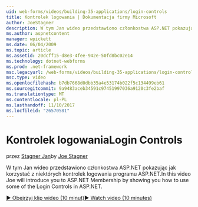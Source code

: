 ```yaml
---
uid: web-forms/videos/building-35-applications/login-controls
title: Kontrolek logowania | Dokumentacja firmy Microsoft
author: JoeStagner
description: W tym Jan wideo przedstawiono członkostwa ASP.NET pokazując jak korzystać z niektórych kontrolek logowania programu ASP.NET.
ms.author: aspnetcontent
manager: wpickett
ms.date: 06/04/2009
ms.topic: article
ms.assetid: 20dcff15-d8e3-4fee-942e-50fd8bc02e14
ms.technology: dotnet-webforms
ms.prod: .net-framework
msc.legacyurl: /web-forms/videos/building-35-applications/login-controls
msc.type: video
ms.openlocfilehash: b7db7668d0dbb35a4e53174b022f5c134499eb61
ms.sourcegitcommit: 9a9483aceb34591c97451997036a9120c3fe2baf
ms.translationtype: MT
ms.contentlocale: pl-PL
ms.lasthandoff: 11/10/2017
ms.locfileid: "26570581"
---
```

<a name="login-controls"></a><span data-ttu-id="90576-103">Kontrolek logowania</span><span class="sxs-lookup"><span data-stu-id="90576-103">Login Controls</span></span>
====================
<span data-ttu-id="90576-104">przez [Stagner Jan](https://github.com/JoeStagner)</span><span class="sxs-lookup"><span data-stu-id="90576-104">by [Joe Stagner](https://github.com/JoeStagner)</span></span>

<span data-ttu-id="90576-105">W tym Jan wideo przedstawiono członkostwa ASP.NET pokazując jak korzystać z niektórych kontrolek logowania programu ASP.NET.</span><span class="sxs-lookup"><span data-stu-id="90576-105">In this video Joe will introduce you to ASP.NET Membership by showing you how to use some of the Login Controls in ASP.NET.</span></span>

[<span data-ttu-id="90576-106">&#9654; Obejrzyj klip wideo (10 minut)</span><span class="sxs-lookup"><span data-stu-id="90576-106">&#9654; Watch video (10 minutes)</span></span>](https://channel9.msdn.com/Blogs/ASP-NET-Site-Videos/login-controls)
